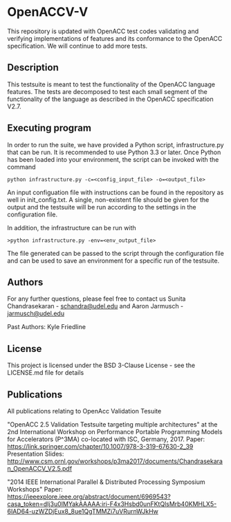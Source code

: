 # OpenACCV-V
This repository is updated with OpenACC test codes validating and verifying implementations of features and its conformance to the OpenACC specification. We will continue to add more tests.

## Description

This testsuite is meant to test the functionality of the OpenACC language features.  The tests are decomposed to test each small segment of the functionality of the language as described in the OpenACC specification V2.7.  

## Executing program

In order to run the suite, we have provided a Python script, infrastructure.py that can be run. It is recommended to use Python 3.3 or later. Once Python has been loaded into your environment, the script can be invoked with the command  
```
python infrastructure.py -c=<config_input_file> -o=<output_file>
```

An input configuation file with instructions can be found in the repository as well in init_config.txt.  A single, non-existent file should be given for the output and the testsuite will be run according to the settings in the configuration file.  

In addition, the infrastructure can be run with
```
>python infrastructure.py -env=<env_output_file>
```
The file generated can be passed to the script through the configuration file and can be used to save an environment for a specific run of the testsuite.

## Authors

For any further questions, please feel free to contact us Sunita Chandrasekaran - schandra@udel.edu and Aaron Jarmusch - jarmusch@udel.edu

Past Authors:
Kyle Friedline

## License

This project is licensed under the BSD 3-Clause License - see the LICENSE.md file for details

## Publications

All publications relating to OpenAcc Validation Tesuite

"OpenACC 2.5 Validation Testsuite targeting multiple architectures" at the 2nd International Workshop on Performance Portable Programming Models for Accelerators (P^3MA) co-located with ISC, Germany, 2017.  Paper: https://link.springer.com/chapter/10.1007/978-3-319-67630-2_39 Presentation Slides: http://www.csm.ornl.gov/workshops/p3ma2017/documents/Chandrasekaran_OpenACCV_V2.5.pdf

"2014 IEEE International Parallel & Distributed Processing Symposium Workshops"
Paper: https://ieeexplore.ieee.org/abstract/document/6969543?casa_token=dIj3u0IMYakAAAAA:iri-F4x3Hsbd0unFKtQlsMrb40KMHLX5-6IAD64-uzWZDjEux8_8ue1QgTMMZi7uVRurnWJkHw
